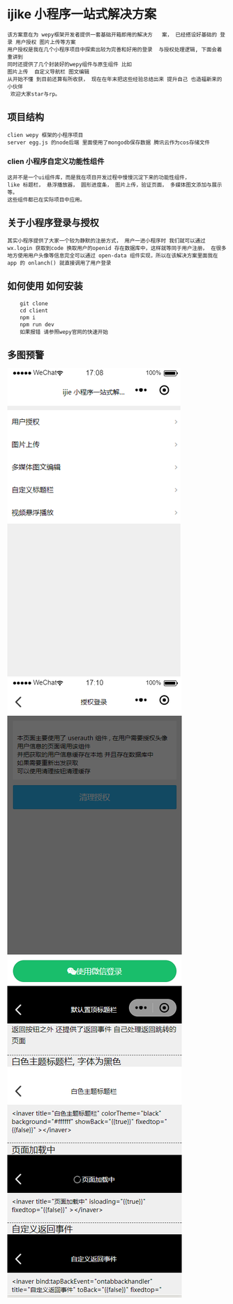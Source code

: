 # ijike 小程序一站式解决方案
    该方案意在为 wepy框架开发者提供一套基础开箱即用的解决方   案， 已经搭设好基础的 登录 用户授权 图片上传等方案
    用户授权是我在几个小程序项目中探索出较为完善和好用的登录  与授权处理逻辑, 下面会着重讲到
    同时还提供了几个封装好的wepy组件与原生组件 比如
    图片上传  自定义导航栏 图文编辑
    从开始不懂 到目前还算有所收获， 现在在年末把这些经验总结出来 提升自己 也造福新来的小伙伴
     欢迎大家star与rp。

## 项目结构

    clien wepy 框架的小程序项目
    server egg.js 的node后端 里面使用了mongodb保存数据 腾讯云作为cos存储文件

### clien 小程序自定义功能性组件

    这并不是一个ui组件库，而是我在项目开发过程中慢慢沉淀下来的功能性组件，
    like 标题栏， 悬浮播放器， 圆形进度条， 图片上传，验证页面， 多媒体图文添加与展示等。
    这些组件都已在实际项目中应用。
  
## 关于小程序登录与授权
    其实小程序提供了大家一个较为静默的注册方式， 用户一进小程序时 我们就可以通过 wx.login 获取到code 换取用户的openid 存在数据库中，这样就等同于用户注册， 在很多地方使用用户头像等信息完全可以通过 open-data 组件实现，所以在该解决方案里面我在 app 的 onlanch() 就直接调用了用户登录  



## 如何使用 如何安装

```
    git clone 
    cd client
    npm i
    npm run dev
    如果报错 请参照wepy官网的快速开始
```
    

## 多图预警
![啊哦](./img/cover.png) ![啊哦](./img/auth.png) ![啊哦](./img/title.png)
    